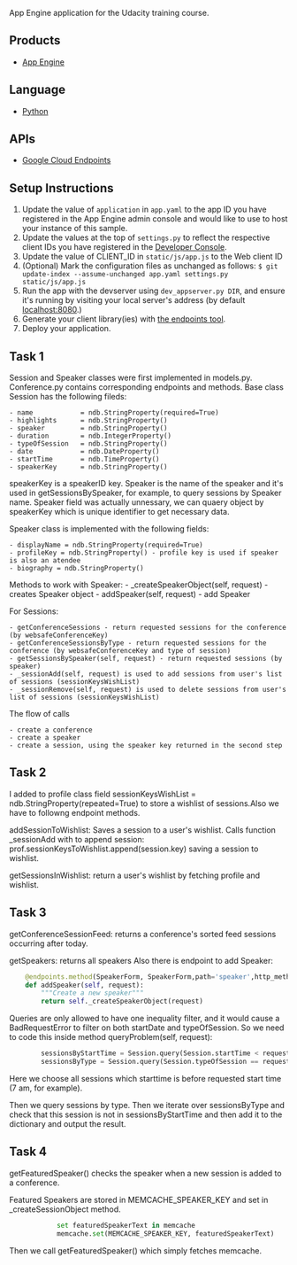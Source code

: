 App Engine application for the Udacity training course.

## Products
- [App Engine][1]

## Language
- [Python][2]

## APIs
- [Google Cloud Endpoints][3]

## Setup Instructions
1. Update the value of `application` in `app.yaml` to the app ID you
   have registered in the App Engine admin console and would like to use to host
   your instance of this sample.
2. Update the values at the top of `settings.py` to
   reflect the respective client IDs you have registered in the
   [Developer Console][4].
3. Update the value of CLIENT_ID in `static/js/app.js` to the Web client ID
4. (Optional) Mark the configuration files as unchanged as follows:
   `$ git update-index --assume-unchanged app.yaml settings.py static/js/app.js`
5. Run the app with the devserver using `dev_appserver.py DIR`, and ensure it's running by visiting
   your local server's address (by default [localhost:8080][5].)
6. Generate your client library(ies) with [the endpoints tool][6].
7. Deploy your application.

## Task 1
Session and Speaker classes were first implemented in models.py. Conference.py contains corresponding endpoints and methods.
Base class Session has the following fileds:

    - name            = ndb.StringProperty(required=True) 
    - highlights      = ndb.StringProperty()
    - speaker         = ndb.StringProperty()
    - duration        = ndb.IntegerProperty()
    - typeOfSession   = ndb.StringProperty()
    - date            = ndb.DateProperty()
    - startTime       = ndb.TimeProperty()
    - speakerKey      = ndb.StringProperty()
    
speakerKey is a speakerID key. Speaker is the name of the speaker and it's used in getSessionsBySpeaker, for example, to query sessions by Speaker name.
Speaker field was actually unnessary, we can quaery object by speakerKey which is unique identifier to get necessary data.

Speaker class is implemented with the following fields:

    - displayName = ndb.StringProperty(required=True)
    - profileKey = ndb.StringProperty() - profile key is used if speaker is also an atendee
    - biography = ndb.StringProperty()
    
Methods to work with Speaker:
    - _createSpeakerObject(self, request) - creates Speaker object
    - addSpeaker(self, request) - add Speaker
    
For Sessions:

    - getConferenceSessions - return requested sessions for the conference (by websafeConferenceKey)
    - getConferenceSessionsByType - return requested sessions for the conference (by websafeConferenceKey and type of session)
    - getSessionsBySpeaker(self, request) - return requested sessions (by speaker)
    - _sessionAdd(self, request) is used to add sessions from user's list of sessions (sessionKeysWishList)
    - _sessionRemove(self, request) is used to delete sessions from user's list of sessions (sessionKeysWishList)
    
The flow of calls

    - create a conference
    - create a speaker
    - create a session, using the speaker key returned in the second step
## Task 2
I added to profile class field sessionKeysWishList = ndb.StringProperty(repeated=True) to store a wishlist of sessions.Also we have to followng endpoint methods.

addSessionToWishlist: Saves a session to a user's wishlist.
Calls function _sessionAdd with to append session: prof.sessionKeysToWishlist.append(session.key) saving a session to wishlist.

getSessionsInWishlist: return a user's wishlist by fetching profile and wishlist.

## Task 3
getConferenceSessionFeed: returns a conference's sorted feed sessions occurring after today.

getSpeakers: returns all speakers
Also there is endpoint to add Speaker:
```python
    @endpoints.method(SpeakerForm, SpeakerForm,path='speaker',http_method='POST', name='addSpeaker')
    def addSpeaker(self, request):
        """Create a new speaker"""
        return self._createSpeakerObject(request)
```

Queries are only allowed to have one inequality filter, and it would cause a BadRequestError to filter on both startDate and typeOfSession.
So we need to code this inside method queryProblem(self, request):
```python
        sessionsByStartTime = Session.query(Session.startTime < request.startTime)
        sessionsByType = Session.query(Session.typeOfSession == request.typeOfSession)
```
Here we choose all sessions which starttime is before requested start time (7 am, for example).

Then we query sessions by type. Then we iterate over sessionsByType and check that this session is not in sessionsByStartTime and then add it to the dictionary and output the result.

## Task 4
getFeaturedSpeaker() checks the speaker when a new session is added to a conference.

Featured Speakers are stored in MEMCACHE_SPEAKER_KEY and set in _createSessionObject method.
```python
            set featuredSpeakerText in memcache
            memcache.set(MEMCACHE_SPEAKER_KEY, featuredSpeakerText)
```
Then we call getFeaturedSpeaker() which simply fetches memcache.

[1]: https://developers.google.com/appengine
[2]: http://python.org
[3]: https://developers.google.com/appengine/docs/python/endpoints/
[4]: https://console.developers.google.com/
[5]: https://localhost:8080/
[6]: https://developers.google.com/appengine/docs/python/endpoints/endpoints_tool
